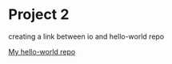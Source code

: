 # Project 2
creating a link between io and hello-world repo

[My hello-world repo](https://github.com/jfukuhar/hello-world)
